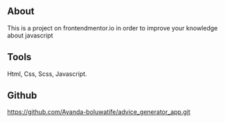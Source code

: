 ## About

This is a project on frontendmentor.io in order to improve your knowledge about javascript

## Tools

Html,
Css,
Scss,
Javascript.

## Github

https://github.com/Ayanda-boluwatife/advice_generator_app.git
